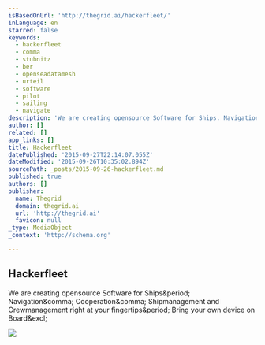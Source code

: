 ```yaml
---
isBasedOnUrl: 'http://thegrid.ai/hackerfleet/'
inLanguage: en
starred: false
keywords:
  - hackerfleet
  - comma
  - stubnitz
  - ber
  - openseadatamesh
  - urteil
  - software
  - pilot
  - sailing
  - navigate
description: 'We are creating opensource Software for Ships. Navigation, Cooperation, Shipmanagement and Crewmanagement right at your fingertips. Bring your own device on Board!'
author: []
related: []
app_links: []
title: Hackerfleet
datePublished: '2015-09-27T22:14:07.055Z'
dateModified: '2015-09-26T10:35:02.894Z'
sourcePath: _posts/2015-09-26-hackerfleet.md
published: true
authors: []
publisher:
  name: Thegrid
  domain: thegrid.ai
  url: 'http://thegrid.ai'
  favicon: null
_type: MediaObject
_context: 'http://schema.org'

---
```

<article style=""><h1>Hackerfleet</h1><p>We are creating opensource Software for Ships&amp;period; Navigation&amp;comma; Cooperation&amp;comma; Shipmanagement and Crewmanagement right at your fingertips&amp;period; Bring your own device on Board&amp;excl;</p></article>

![](https://the-grid-user-content.s3-us-west-2.amazonaws.com/b840fd8a-d9d2-4ee1-a2ba-9447aa01d966.png)
